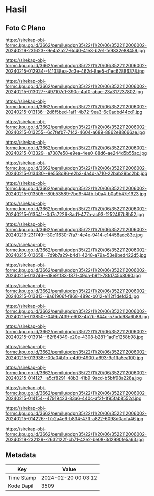 # Hasil

## Foto C Plano

https://sirekap-obj-formc.kpu.go.id/3662/pemilu/pdpr/35/22/11/20/06/3522112006002-20240219-231623--9e4a2a27-6c40-41e3-b2e1-fe9832e88459.jpg

https://sirekap-obj-formc.kpu.go.id/3662/pemilu/pdpr/35/22/11/20/06/3522112006002-20240215-012934--f41338ea-2c3e-462d-8ae5-d1ec62886378.jpg

https://sirekap-obj-formc.kpu.go.id/3662/pemilu/pdpr/35/22/11/20/06/3522112006002-20240215-013027--497107c1-390c-4af0-abae-23a317237802.jpg

https://sirekap-obj-formc.kpu.go.id/3662/pemilu/pdpr/35/22/11/20/06/3522112006002-20240215-013136--2d6f5bed-1af1-4b72-9ea3-6c0adbd44cd1.jpg

https://sirekap-obj-formc.kpu.go.id/3662/pemilu/pdpr/35/22/11/20/06/3522112006002-20240215-013255--6c7fefb7-7142-4604-a689-8862e88666ae.jpg

https://sirekap-obj-formc.kpu.go.id/3662/pemilu/pdpr/35/22/11/20/06/3522112006002-20240215-013329--a7387e58-e9ea-4ee0-88d6-ae244d5b55ac.jpg

https://sirekap-obj-formc.kpu.go.id/3662/pemilu/pdpr/35/22/11/20/06/3522112006002-20240215-013430--9e558d86-e2b3-4a4d-a710-22bab29bc2bb.jpg

https://sirekap-obj-formc.kpu.go.id/3662/pemilu/pdpr/35/22/11/20/06/3522112006002-20240215-013505--80b53589-7bd9-44fb-b0a4-b0a9b47e1923.jpg

https://sirekap-obj-formc.kpu.go.id/3662/pemilu/pdpr/35/22/11/20/06/3522112006002-20240215-013541--0d7c7226-8ad1-477a-ac93-f252497b8b52.jpg

https://sirekap-obj-formc.kpu.go.id/3662/pemilu/pdpr/35/22/11/20/06/3522112006002-20240219-231749--30c11630-7fa7-4e4e-9414-c14458adc83e.jpg

https://sirekap-obj-formc.kpu.go.id/3662/pemilu/pdpr/35/22/11/20/06/3522112006002-20240215-013658--7d9b7a29-b4d1-4248-a79a-53e8bed422d5.jpg

https://sirekap-obj-formc.kpu.go.id/3662/pemilu/pdpr/35/22/11/20/06/3522112006002-20240215-013746--d8e91f83-f871-49da-b9f1-78fd745b8090.jpg

https://sirekap-obj-formc.kpu.go.id/3662/pemilu/pdpr/35/22/11/20/06/3522112006002-20240215-013813--9a61906f-f868-489c-b012-e112f1defd3d.jpg

https://sirekap-obj-formc.kpu.go.id/3662/pemilu/pdpr/35/22/11/20/06/3522112006002-20240215-013850--049b7439-e603-4b2b-844c-57bdd98a6b89.jpg

https://sirekap-obj-formc.kpu.go.id/3662/pemilu/pdpr/35/22/11/20/06/3522112006002-20240215-013914--62f84349-e20e-4308-b281-1ad1c1258b98.jpg

https://sirekap-obj-formc.kpu.go.id/3662/pemilu/pdpr/35/22/11/20/06/3522112006002-20240215-013938--00a04b1b-e4d9-4900-a693-9c1ffa5ea100.jpg

https://sirekap-obj-formc.kpu.go.id/3662/pemilu/pdpr/35/22/11/20/06/3522112006002-20240215-014127--a5cf8291-48b3-41b9-9acd-b5bff98a228a.jpg

https://sirekap-obj-formc.kpu.go.id/3662/pemilu/pdpr/35/22/11/20/06/3522112006002-20240215-014154--47919423-83a6-440c-af2f-1f95fab8552d.jpg

https://sirekap-obj-formc.kpu.go.id/3662/pemilu/pdpr/35/22/11/20/06/3522112006002-20240215-014226--f7c2a4e6-b834-47ff-a822-6098d0acfa46.jpg

https://sirekap-obj-formc.kpu.go.id/3662/pemilu/pdpr/35/22/11/20/06/3522112006002-20240219-232129--2632122f-cb71-42e2-be08-3d2990fe5a63.jpg


## Metadata

| Key        | Value               |
| ---------- | ------------------- |
| Time Stamp | 2024-02-20 00:03:12 |
| Kode Dapil | 3509                |



